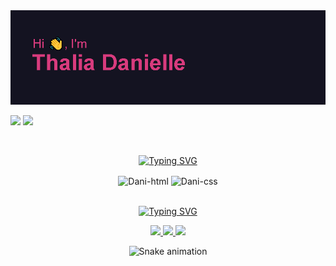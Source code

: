 <img src="/header.png"/>

<div style="display:flex" flex-direction:"row" >

  <a href = "mailto:thaliadani2@gmail.com"><img src="https://img.shields.io/badge/Gmail-D14836?style=for-the-badge&logo=gmail&logoColor=white" target="_blank"></a>
<a href="https://www.linkedin.com/in/thalia-danielle-21b968221/" target="_blank"><img src="https://img.shields.io/badge/LinkedIn-0077B5?style=for-the-badge&logo=linkedin&logoColor=white" target="_blank"></a> 
  
 </div>

<div style="display: inline_block" align="center"><br>
  
  <a href="https://git.io/typing-svg"><img src="https://readme-typing-svg.herokuapp.com?font=Times+New+Roman&size=24&pause=1000&color=D83B7D&background=141321&center=true&vCenter=true&width=1000&lines=Technology+Stack" alt="Typing SVG" /></a>
  
  <img align="center" alt="Dani-html" height="50" width="40" src="https://cdn.jsdelivr.net/gh/devicons/devicon/icons/html5/html5-original.svg">
  <img align="center" alt="Dani-css" height="50" width="40" src="https://cdn.jsdelivr.net/gh/devicons/devicon/icons/css3/css3-original.svg">   
  
</div>

<div style="display: inline_block" align="center"><br>
 
<a href="https://git.io/typing-svg"><img src="https://readme-typing-svg.herokuapp.com?font=Times+New+Roman&size=24&pause=1000&color=D83B7D&background=141321&center=true&vCenter=true&width=1000&lines=My+Github+Status" alt="Typing SVG" /></a>

<div align="center">
  <a href="https://github.com/thaliadani">
    <img height="150em" src="https://github-readme-stats.vercel.app/api?username=thaliadani&show_icons=true&theme=radical&include_all_commits=true&count_private=true"/>
    <img height="150em" src="https://github-readme-stats.vercel.app/api/top-langs/?username=thaliadani&layout=compact&langs_count=7&theme=radical"/>
    <img height="150em" src="http://github-readme-streak-stats.herokuapp.com?user=thaliadani&theme=radical"/>
  </a>

  ![Snake animation](https://github.com/thaliadani/thaliadani/blob/output/github-contribution-grid-snake.svg)
 
</div>
